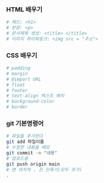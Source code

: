 ### HTML 배우기

```bash
# 헤드: <h1>
# 본문: <p>
# 문서제목 생성: <title> </title>
# 이미지 하이퍼링크: <img src = "주소">
```

### CSS 배우기

```bash
# padding
# margin
# @import URL
# float
# footer
# text-align 텍스트 배치
# background-color
# border
```

### git 기본명령어

```bash
# 파일을 추가한다
git add 파일이름
# 수정한 내용을 메모
git commit -m "내용"
# 업로드용
git push origin main
# 맨 마지막 . 은 단축기(모두 추가)
.
```
